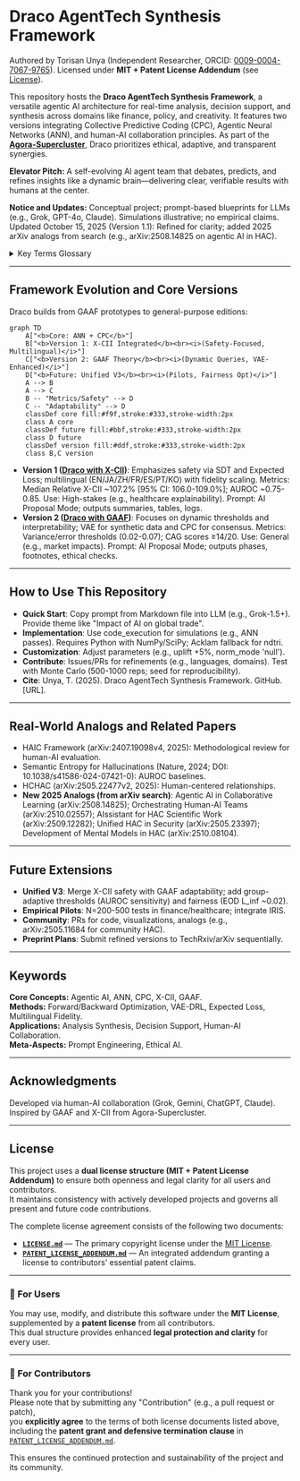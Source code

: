 # Draco AgentTech Synthesis Framework

Authored by Torisan Unya (Independent Researcher, ORCID: [0009-0004-7067-9765](https://orcid.org/0009-0004-7067-9765)). 
Licensed under **MIT + Patent License Addendum** (see [License](#license)).

This repository hosts the **Draco AgentTech Synthesis Framework**, a versatile agentic AI architecture for real-time analysis, decision support, and synthesis across domains like finance, policy, and creativity. It features two versions integrating Collective Predictive Coding (CPC), Agentic Neural Networks (ANN), and human-AI collaboration principles. As part of the **[Agora-Supercluster](https://github.com/torisan-unya/Agora-Supercluster)**, Draco prioritizes ethical, adaptive, and transparent synergies.

**Elevator Pitch:** A self-evolving AI agent team that debates, predicts, and refines insights like a dynamic brain—delivering clear, verifiable results with humans at the center.

**Notice and Updates:** Conceptual project; prompt-based blueprints for LLMs (e.g., Grok, GPT-4o, Claude). Simulations illustrative; no empirical claims. Updated October 15, 2025 (Version 1.1): Refined for clarity; added 2025 arXiv analogs from search (e.g., arXiv:2508.14825 on agentic AI in HAC).

<details>
<summary>Key Terms Glossary</summary>
<ul>
<li><b>ANN (Agentic Neural Network)</b>: Dynamic network treating agents, tools, and models as nodes for forward/backward optimization.</li>
<li><b>CPC (Collective Predictive Coding)</b>: Decentralized inference minimizing group-level prediction errors via shared representations.</li>
<li><b>X-CII</b>: Extended Collaborative Intelligence Index; aggregates quality (Q), efficiency (E), and safety (S) via Box-Cox (λ=0.25).</li>
<li><b>GAAF</b>: Grand Unified Agentic Analysis Framework; self-organizing agents for adaptive analysis.</li>
<li><b>VAE-DRL Hybrid</b>: Variational Autoencoder for synthetic data + Deep Reinforcement Learning for strategy optimization.</li>
</ul>
</details>

---

## Framework Evolution and Core Versions

Draco builds from GAAF prototypes to general-purpose editions:

```mermaid
graph TD
    A["<b>Core: ANN + CPC</b>"]
    B["<b>Version 1: X-CII Integrated</b><br><i>(Safety-Focused, Multilingual)</i>"]
    C["<b>Version 2: GAAF Theory</b><br><i>(Dynamic Queries, VAE-Enhanced)</i>"]
    D["<b>Future: Unified V3</b><br><i>(Pilots, Fairness Opt)</i>"]
    A --> B
    A --> C
    B -- "Metrics/Safety" --> D
    C -- "Adaptability" --> D
    classDef core fill:#f9f,stroke:#333,stroke-width:2px
    class A core
    classDef future fill:#bbf,stroke:#333,stroke-width:2px
    class D future
    classDef version fill:#ddf,stroke:#333,stroke-width:2px
    class B,C version
```

- **Version 1 ([Draco with X-CII](./prompts/en/draco-agenttech-synthesis-framework-x-cii-en.md))**: Emphasizes safety via SDT and Expected Loss; multilingual (EN/JA/ZH/FR/ES/PT/KO) with fidelity scaling. Metrics: Median Relative X-CII ~107.2% [95% CI: 106.0-109.0%]; AUROC ~0.75-0.85. Use: High-stakes (e.g., healthcare explainability). Prompt: AI Proposal Mode; outputs summaries, tables, logs.
- **Version 2 ([Draco with GAAF](./prompts/en/draco-agenttech-synthesis-framework-gaaf-en.md))**: Focuses on dynamic thresholds and interpretability; VAE for synthetic data and CPC for consensus. Metrics: Variance/error thresholds (0.02-0.07); CAG scores ≥14/20. Use: General (e.g., market impacts). Prompt: AI Proposal Mode; outputs phases, footnotes, ethical checks.

---

## How to Use This Repository

- **Quick Start**: Copy prompt from Markdown file into LLM (e.g., Grok-1.5+). Provide theme like "Impact of AI on global trade".
- **Implementation**: Use code_execution for simulations (e.g., ANN passes). Requires Python with NumPy/SciPy; Acklam fallback for ndtri.
- **Customization**: Adjust parameters (e.g., uplift +5%, norm_mode 'null').
- **Contribute**: Issues/PRs for refinements (e.g., languages, domains). Test with Monte Carlo (500-1000 reps; seed for reproducibility).
- **Cite**: Unya, T. (2025). Draco AgentTech Synthesis Framework. GitHub. [URL].

---

## Real-World Analogs and Related Papers

- HAIC Framework (arXiv:2407.19098v4, 2025): Methodological review for human-AI evaluation.
- Semantic Entropy for Hallucinations (Nature, 2024; DOI: 10.1038/s41586-024-07421-0): AUROC baselines.
- HCHAC (arXiv:2505.22477v2, 2025): Human-centered relationships.
- **New 2025 Analogs (from arXiv search)**: Agentic AI in Collaborative Learning (arXiv:2508.14825); Orchestrating Human-AI Teams (arXiv:2510.02557); AIssistant for HAC Scientific Work (arXiv:2509.12282); Unified HAC in Security (arXiv:2505.23397); Development of Mental Models in HAC (arXiv:2510.08104).

---

## Future Extensions

- **Unified V3**: Merge X-CII safety with GAAF adaptability; add group-adaptive thresholds (AUROC sensitivity) and fairness (EOD L_inf ~0.02).
- **Empirical Pilots**: N=200-500 tests in finance/healthcare; integrate IRIS.
- **Community**: PRs for code, visualizations, analogs (e.g., arXiv:2505.11684 for community HAC).
- **Preprint Plans**: Submit refined versions to TechRxiv/arXiv sequentially.

---

## Keywords

**Core Concepts:** Agentic AI, ANN, CPC, X-CII, GAAF.  
**Methods:** Forward/Backward Optimization, VAE-DRL, Expected Loss, Multilingual Fidelity.  
**Applications:** Analysis Synthesis, Decision Support, Human-AI Collaboration.  
**Meta-Aspects:** Prompt Engineering, Ethical AI.

---

## Acknowledgments

Developed via human-AI collaboration (Grok, Gemini, ChatGPT, Claude). Inspired by GAAF and X-CII from Agora-Supercluster.

---

## License

This project uses a **dual license structure (MIT + Patent License Addendum)** to ensure both openness and legal clarity for all users and contributors.  
It maintains consistency with actively developed projects and governs all present and future code contributions.

The complete license agreement consists of the following two documents:

- **[`LICENSE.md`](LICENSE.md)** — The primary copyright license under the [MIT License](https://opensource.org/licenses/MIT).  
- **[`PATENT_LICENSE_ADDENDUM.md`](PATENT_LICENSE_ADDENDUM.md)** — An integrated addendum granting a license to contributors’ essential patent claims.

---

### 🔹 For Users

You may use, modify, and distribute this software under the **MIT License**,  
supplemented by a **patent license** from all contributors.  
This dual structure provides enhanced **legal protection and clarity** for every user.

---

### 🔹 For Contributors

Thank you for your contributions!  
Please note that by submitting any "Contribution" (e.g., a pull request or patch),  
you **explicitly agree** to the terms of both license documents listed above,  
including the **patent grant and defensive termination clause** in  
[`PATENT_LICENSE_ADDENDUM.md`](PATENT_LICENSE_ADDENDUM.md).

This ensures the continued protection and sustainability of the project and its community.

